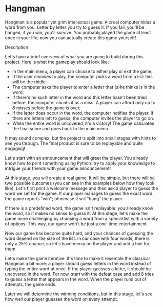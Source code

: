 # Hangman

Hangman is a popular yet grim intellectual game. A cruel computer hides a word from you. Letter by letter you try to guess it. If you fail, you'll be hanged, if you win, you'll survive. 
You probably played the game at least once in your life; now you can actually create this game yourself!

Description

Let's have a brief overview of what you are going to build during this project. Here is what the gameplay should look like:
-  In the main menu, a player can choose to either play or exit the game;
- If the user chooses to play, the computer picks a word from a list: this will be the riddle;
- The computer asks the player to enter a letter that (s)he thinks is in the word;
- If there's no such letter in the word and this letter hasn't been tried before, the computer counts it as a miss. A player can afford only up to 8 misses before the game is over;
- If the letter does occur in the word, the computer notifies the player. If there are letters left to guess, the computer invites the player to go on.
- When the entire word is uncovered, it's a victory! The game calculates the final score and goes back to the main menu.

It may sound complex, but the project is split into small stages with hints to see you through. The final product is sure to be replayable and quite engaging!

Let's start with an announcement that will greet the player. You already know how to print something using Python: try to apply your knowledge to intrigue your friends with your game announcement!

At this stage, you will create a real game. It will be simple, but there will be two possible outcomes (you can see in the examples below how they look like). Let's first print a welcome message and then ask a player to guess the word we set for the game. If our player manages to guess the exact word, the game reports "win"; otherwise it will "hang" the player.

If there is a predefined word, the game isn't replayable: you already know the word, so it makes no sense to guess it. At this stage, let's make the game more challenging by choosing a word from a special list with a variety of options. This way, our game won't be just a one-time entertainment.

Now our game has become quite hard, and your chances of guessing the word depend on the size of the list. In our case with four words, there is only a 25% chance, so let's have mercy on the player and add a hint for them.

Let's make the game iterative. It's time to make it resemble the classical Hangman a bit more: a player should guess letters in the word instead of typing the entire word at once. If the player guesses a letter, it should be uncovered in the word. For now, start with the defeat case and add 8 tries to guess a letter that appears in the word. When the player runs out of attempts, the game ends.

Later we will determine the winning conditions, but in this stage, let's see how well our player guesses the word on every attempt.

